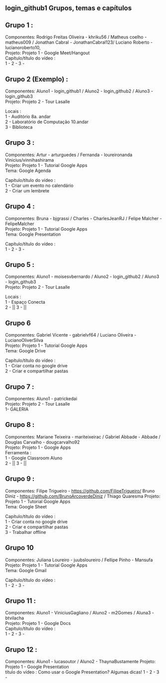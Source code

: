 login_github1 Grupos, temas e capítulos
--------------------------

Grupo 1 :
---------
Componentes: Rodrigo Freitas Oliveira - khriku56 / Matheus coelho - matheus009 / Jonathan Cabral - JonathanCabral123/ Luciano Roberto - lucianoroberto10,  
Projeto: Projeto 1 - Google Meet/Hangout  
Capítulo/título do vídeo :   
1 - 
2 - 
3 - 


Grupo 2 (Exemplo) :   
---------  
Componentes: Aluno1 - login_github1 / Aluno2 - login_github2 / Aluno3 - login_github3  
Projeto: Projeto 2 - Tour Lasalle

Locais :  
1 - Auditório 8a. andar  
2 - Laboratório de Computação 10.andar  
3 - Biblioteca  


Grupo 3 :   
---------  
Componentes: Artur - arturguedes / Fernanda - loureironanda Vinicius/vinnihashirama    
Projeto: Projeto 1 - Tutorial Google Apps  
Tema: Google Agenda  
  
Capítulo/título do vídeo :   
1 - Criar um evento no calendário  
2 - Criar um lembrete

Grupo 4 :   
---------  
Componentes: Bruna - bjgrassi / Charles - CharlesJeanRJ / Felipe Malcher - FelipeMalcher   
Projeto: Projeto 1 - Tutorial Google Apps  
Tema: Google Presentation  
  
Capítulo/título do vídeo :   
1 - 
2 - 
3 - 

Grupo 5 :   
---------  
Componentes: Aluno1 - moisesvbernardo / Aluno2 - login_github2 / Aluno3 - login_github3  
Projeto: Projeto 2 - Tour Lasalle

Locais :  
1 - Espaço Conecta  
2 -  ||
3 -  ||

Grupo 6   
---------  
Componentes: Gabriel Vicente - gabrielvf64 / Luciano Oliveira - LucianoOliverSilva  
Projeto: Projeto 1 - Tutorial Google Apps  
Tema: Google Drive  

Capítulo/título do vídeo :  
1 - Criar conta no google drive  
2 - Criar e compartilhar pastas 

Grupo 7  :   
---------  
Componentes: Aluno1 - patrickedai  
Projeto: Projeto 2 - Tour Lasalle  
1- GALERIA  


Grupo 8 :   
---------  
Componentes: Mariane Teixeira - mariteixeirac / Gabriel Abbade - Abbade / Douglas Carvalho - dougcarvalho92  
Projeto: Projeto 1 - Google Apps  
Ferramenta :  
1 - Google Classroom Aluno   
2 -  ||
3 -  ||

Grupo 9  :   
---------  
Componentes: Filipe Trigueiro - https://github.com/FilipeTrigueiro/ Bruno Diniz - https://github.com/BrunoArcoverdeDiniz / Thiago Quaresma
Projeto: Projeto 1 - Tutorial Google Apps  
Tema: Google Sheet  

Capítulo/título do vídeo :  
1 - Criar conta no google drive  
2 - Criar e compartilhar pastas  
3 - Trabalhar offline  


Grupo 10   
---------  
Componentes: Juliana Loureiro - juubsloureiro / Fellipe Pinho - Mansufa
Projeto: Projeto 1 - Tutorial Google Apps  
Tema: Google Gmail  
  
Capítulo/título do vídeo :   
1 - 
2 - 
3 - 

Grupo 11 :
---------
Componentes: Aluno1 - ViniciusGagliano / Aluno2 - m2Gomes / Aluna3 - btvilacha  
Projeto: Projeto 1 - Google Docs  
Capítulo/título do vídeo :   
1 - 
2 - 
3 - 

Grupo 12 : 
---------
Componentes: Aluno1 - lucasoutor / Aluno2 - ThaynaBustamente 
Projeto: Projeto 1 - Google Presentation  
título do vídeo :   Como usar o Google Presentation? Algumas dicas! 
1 - 
2 - 
3 - 